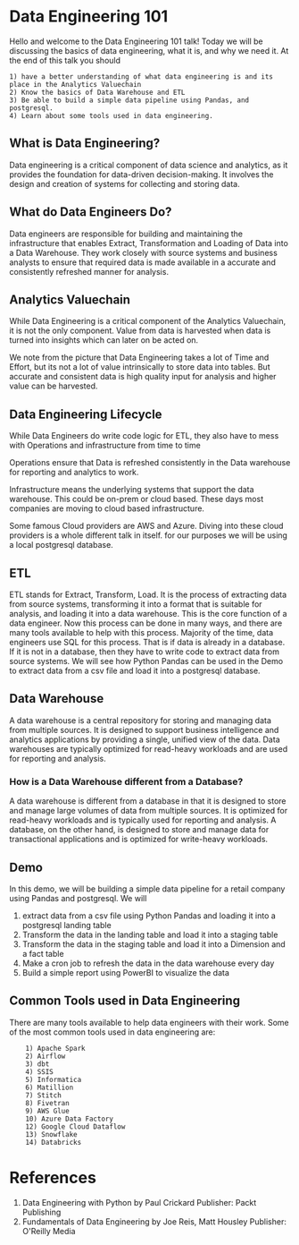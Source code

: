 
# Data Engineering 101

Hello and welcome to the Data Engineering 101 talk! 
Today we will be discussing the basics of data engineering, what it is, and why we need it. 
At the end of this talk you should 

    1) have a better understanding of what data engineering is and its place in the Analytics Valuechain
    2) Know the basics of Data Warehouse and ETL
    3) Be able to build a simple data pipeline using Pandas, and postgresql.
    4) Learn about some tools used in data engineering.

## What is Data Engineering?

Data engineering is a critical component of data science and analytics, as it provides the foundation for data-driven decision-making.
It involves the design and creation of systems for collecting and storing data. 

## What do Data Engineers Do?

Data engineers are responsible for building and maintaining the infrastructure that enables Extract, Transformation and Loading of Data into a Data Warehouse.
They work closely with source systems and business analysts to ensure that required data is made available in a accurate and consistently refreshed manner for analysis.

## Analytics Valuechain

While Data Engineering is a critical component of the Analytics Valuechain, it is not the only component. Value from data is harvested when data is turned into insights which can later on be acted on.

<insert pic>

We note from the picture that Data Engineering takes a lot of Time and Effort, but its not a lot of value intrinsically to store data into tables. 
But accurate and consistent data is high quality input for analysis and higher value can be harvested.

## Data Engineering Lifecycle

While Data Engineers do write code logic for ETL, they also have to mess with Operations and infrastructure from time to time

<insert pic>

Operations ensure that Data is refreshed consistently in the Data warehouse for reporting and analytics to work. 

Infrastructure means the underlying systems that support the data warehouse. This could be on-prem or cloud based. These days most companies are moving to cloud based infrastructure.

Some famous Cloud providers are AWS and Azure. Diving into these cloud providers is a whole different talk in itself. for our purposes we will be using a local postgresql database.

## ETL

ETL stands for Extract, Transform, Load. 
It is the process of extracting data from source systems, transforming it into a format that is suitable for analysis, and loading it into a data warehouse.
This is the core function of a data engineer.
Now this process can be done in many ways, and there are many tools available to help with this process.
Majority of the time, data engineers use SQL for this process. That is if data is already in a database. If it is not in a database, then they have to write code to extract data from source systems.
We will see how Python Pandas can be used in the Demo to extract data from a csv file and load it into a postgresql database.

## Data Warehouse

A data warehouse is a central repository for storing and managing data from multiple sources.
It is designed to support business intelligence and analytics applications by providing a single, unified view of the data.
Data warehouses are typically optimized for read-heavy workloads and are used for reporting and analysis.

### How is a Data Warehouse different from a Database?

A data warehouse is different from a database in that it is designed to store and manage large volumes of data from multiple sources.
It is optimized for read-heavy workloads and is typically used for reporting and analysis.
A database, on the other hand, is designed to store and manage data for transactional applications and is optimized for write-heavy workloads.

## Demo

In this demo, we will be building a simple data pipeline for a retail company using Pandas and postgresql.
We will 

1) extract data from a csv file using Python Pandas and loading it into a postgresql landing table
2) Transform the data in the landing table and load it into a staging table
3) Transform the data in the staging table and load it into a Dimension and a fact table
4) Make a cron job to refresh the data in the data warehouse every day
5) Build a simple report using PowerBI to visualize the data

## Common Tools used in Data Engineering

There are many tools available to help data engineers with their work.
Some of the most common tools used in data engineering are:
```
    1) Apache Spark
    2) Airflow
    3) dbt
    4) SSIS
    5) Informatica
    6) Matillion
    7) Stitch
    8) Fivetran
    9) AWS Glue
    10) Azure Data Factory
    12) Google Cloud Dataflow
    13) Snowflake
    14) Databricks
```

# References

1) Data Engineering with Python by Paul Crickard Publisher: Packt Publishing
2) Fundamentals of Data Engineering by Joe Reis, Matt Housley Publisher: O'Reilly Media


